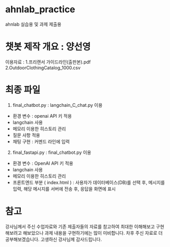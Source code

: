 # ahnlab_practice
ahnlab 실습용 및 과제 제출용

# 챗봇 제작 개요 : 양선영
  이용자료 : 1.프리랜서 가이드라인(출판본).pdf
            2.OutdoorClothingCatalog_1000.csv

# 최종 파일
 1. final_chatbot.py : langchain_C_chat.py 이용
  - 환경 변수 : openai API 키 적용
  - langchain 사용
  - 메모리 이용한 히스토리 관리
  - 질문 사항 적용
  - 채팅 구현 : 커멘드 라인에 입력

 2. final_fastapi.py : final_chatbot.py 이용
  - 환경 변수 : OpenAI API 키 적용
  - langchain 사용
  - 메모리 이용한 히스토리 관리
  - 프론트엔드 부분 ( index.html ) : 사용자가 데이터베이스(DB)를 선택 후, 메시지를 입력, 
                                    해당 메시지를 서버에 전송 후, 응답을 화면에 표시
 
# 참고
강사님께서 주신 수업자료와 기존 제출자들의 자료를 참고하여 최대한 이해해보고 구현해보려고 해보았으나
과제 내용을 구현하기에는 많이 미비합니다. 
차후 주신 자료로 더 공부해보겠습니다. 고생하신 강사님께 감사드립니다.
